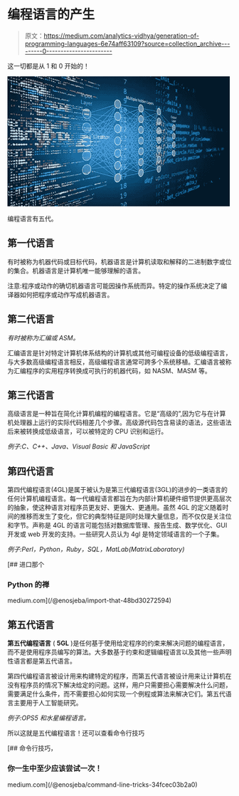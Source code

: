 # 编程语言的产生

> 原文：<https://medium.com/analytics-vidhya/generation-of-programming-languages-6e74aff63109?source=collection_archive---------0----------------------->

这一切都是从 1 和 0 开始的！

![](img/0dc0f28602585c4dda7c658869a15d59.png)

编程语言有五代。

## 第一代语言

有时被称为机器代码或目标代码，机器语言是计算机读取和解释的二进制数字或位的集合。机器语言是计算机唯一能够理解的语言。

注意:程序或动作的确切机器语言可能因操作系统而异。特定的操作系统决定了编译器如何把程序或动作写成机器语言。

## 第二代语言

*有时被称为汇编或 ASM。*

汇编语言是针对特定计算机体系结构的计算机或其他可编程设备的低级编程语言，与大多数高级编程语言相反，高级编程语言通常可跨多个系统移植。汇编语言被称为汇编程序的实用程序转换成可执行的机器代码，如 NASM、MASM 等。

## 第三代语言

高级语言是一种旨在简化计算机编程的编程语言。它是“高级的”,因为它与在计算机处理器上运行的实际代码相差几个步骤。高级源代码包含易读的语法，这些语法后来被转换成低级语言，可以被特定的 CPU 识别和运行。

*例子:C、C++、Java、Visual Basic 和 JavaScript*

## 第四代语言

第四代编程语言(4GL)是属于被认为是第三代编程语言(3GL)的进步的一类语言的任何计算机编程语言。每一代编程语言都旨在为内部计算机硬件细节提供更高层次的抽象，使这种语言对程序员更友好、更强大、更通用。虽然 4GL 的定义随着时间的推移而发生了变化，但它的典型特征是同时处理大量信息，而不仅仅是关注位和字节。声称是 4GL 的语言可能包括对数据库管理、报告生成、数学优化、GUI 开发或 web 开发的支持。一些研究人员认为 4gl 是特定领域语言的一个子集。

*例子:Perl，Python，Ruby，SQL，MatLab(MatrixLaboratory)*

[](/@enosjeba/import-that-48bd30272594) [## 进口那个

### Python 的禅

medium.com](/@enosjeba/import-that-48bd30272594) 

## 第五代语言

**第五代编程语言** ( **5GL** )是任何基于使用给定程序的约束来解决问题的编程语言，而不是使用程序员编写的算法。大多数基于约束和逻辑编程语言以及其他一些声明性语言都是第五代语言。

第四代编程语言被设计用来构建特定的程序，而第五代语言被设计用来让计算机在没有程序员的情况下解决给定的问题。这样，用户只需要担心需要解决什么问题，需要满足什么条件，而不需要担心如何实现一个例程或算法来解决它们。第五代语言主要用于人工智能研究。

*例子:OPS5 和水星编程语言。*

所以这就是五代编程语言！还可以查看命令行技巧

[](/@enosjeba/command-line-tricks-34fcec03b2a0) [## 命令行技巧，

### 你一生中至少应该尝试一次！

medium.com](/@enosjeba/command-line-tricks-34fcec03b2a0)